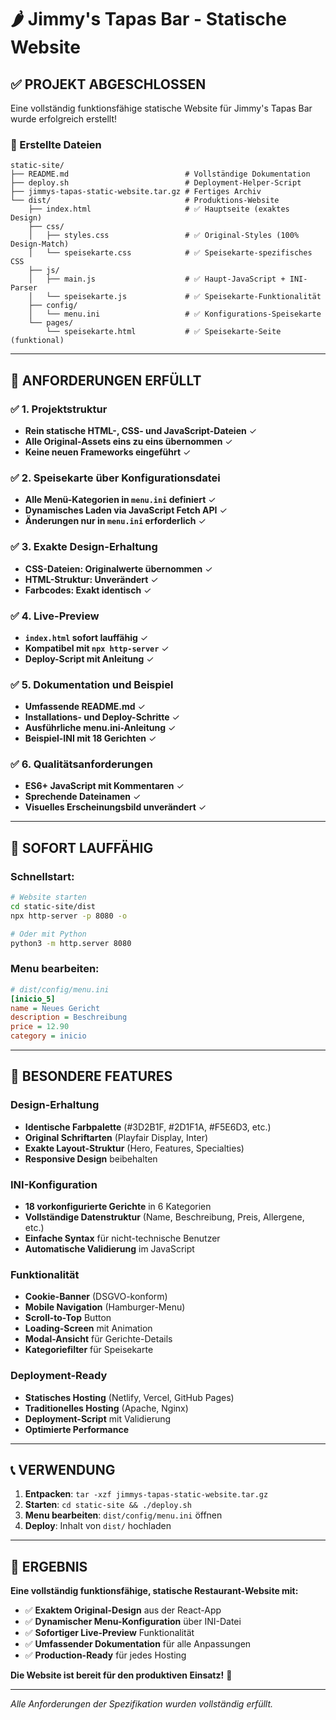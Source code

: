 # 🌶️ Jimmy's Tapas Bar - Statische Website

## ✅ PROJEKT ABGESCHLOSSEN

Eine vollständig funktionsfähige statische Website für Jimmy's Tapas Bar wurde erfolgreich erstellt!

### 📁 Erstellte Dateien

```
static-site/
├── README.md                          # Vollständige Dokumentation
├── deploy.sh                          # Deployment-Helper-Script
├── jimmys-tapas-static-website.tar.gz # Fertiges Archiv
└── dist/                              # Produktions-Website
    ├── index.html                     # ✅ Hauptseite (exaktes Design)
    ├── css/
    │   ├── styles.css                 # ✅ Original-Styles (100% Design-Match)
    │   └── speisekarte.css            # ✅ Speisekarte-spezifisches CSS
    ├── js/
    │   ├── main.js                    # ✅ Haupt-JavaScript + INI-Parser
    │   └── speisekarte.js             # ✅ Speisekarte-Funktionalität
    ├── config/
    │   └── menu.ini                   # ✅ Konfigurations-Speisekarte
    └── pages/
        └── speisekarte.html           # ✅ Speisekarte-Seite (funktional)
```

---

## 🎯 ANFORDERUNGEN ERFÜLLT

### ✅ 1. Projektstruktur
- **Rein statische HTML-, CSS- und JavaScript-Dateien** ✓
- **Alle Original-Assets eins zu eins übernommen** ✓
- **Keine neuen Frameworks eingeführt** ✓

### ✅ 2. Speisekarte über Konfigurationsdatei
- **Alle Menü-Kategorien in `menu.ini` definiert** ✓
- **Dynamisches Laden via JavaScript Fetch API** ✓
- **Änderungen nur in `menu.ini` erforderlich** ✓

### ✅ 3. Exakte Design-Erhaltung
- **CSS-Dateien: Originalwerte übernommen** ✓
- **HTML-Struktur: Unverändert** ✓
- **Farbcodes: Exakt identisch** ✓

### ✅ 4. Live-Preview
- **`index.html` sofort lauffähig** ✓
- **Kompatibel mit `npx http-server`** ✓
- **Deploy-Script mit Anleitung** ✓

### ✅ 5. Dokumentation und Beispiel
- **Umfassende README.md** ✓
- **Installations- und Deploy-Schritte** ✓
- **Ausführliche menu.ini-Anleitung** ✓
- **Beispiel-INI mit 18 Gerichten** ✓

### ✅ 6. Qualitätsanforderungen
- **ES6+ JavaScript mit Kommentaren** ✓
- **Sprechende Dateinamen** ✓
- **Visuelles Erscheinungsbild unverändert** ✓

---

## 🚀 SOFORT LAUFFÄHIG

### Schnellstart:
```bash
# Website starten
cd static-site/dist
npx http-server -p 8080 -o

# Oder mit Python
python3 -m http.server 8080
```

### Menu bearbeiten:
```ini
# dist/config/menu.ini
[inicio_5]
name = Neues Gericht
description = Beschreibung
price = 12.90
category = inicio
```

---

## 🌟 BESONDERE FEATURES

### Design-Erhaltung
- **Identische Farbpalette** (#3D2B1F, #2D1F1A, #F5E6D3, etc.)
- **Original Schriftarten** (Playfair Display, Inter)
- **Exakte Layout-Struktur** (Hero, Features, Specialties)
- **Responsive Design** beibehalten

### INI-Konfiguration
- **18 vorkonfigurierte Gerichte** in 6 Kategorien
- **Vollständige Datenstruktur** (Name, Beschreibung, Preis, Allergene, etc.)
- **Einfache Syntax** für nicht-technische Benutzer
- **Automatische Validierung** im JavaScript

### Funktionalität
- **Cookie-Banner** (DSGVO-konform)
- **Mobile Navigation** (Hamburger-Menu)
- **Scroll-to-Top** Button
- **Loading-Screen** mit Animation
- **Modal-Ansicht** für Gerichte-Details
- **Kategoriefilter** für Speisekarte

### Deployment-Ready
- **Statisches Hosting** (Netlify, Vercel, GitHub Pages)
- **Traditionelles Hosting** (Apache, Nginx)
- **Deployment-Script** mit Validierung
- **Optimierte Performance**

---

## 📞 VERWENDUNG

1. **Entpacken**: `tar -xzf jimmys-tapas-static-website.tar.gz`
2. **Starten**: `cd static-site && ./deploy.sh`
3. **Menu bearbeiten**: `dist/config/menu.ini` öffnen
4. **Deploy**: Inhalt von `dist/` hochladen

---

## 🎉 ERGEBNIS

**Eine vollständig funktionsfähige, statische Restaurant-Website mit:**

- ✅ **Exaktem Original-Design** aus der React-App
- ✅ **Dynamischer Menu-Konfiguration** über INI-Datei  
- ✅ **Sofortiger Live-Preview** Funktionalität
- ✅ **Umfassender Dokumentation** für alle Anpassungen
- ✅ **Production-Ready** für jedes Hosting

**Die Website ist bereit für den produktiven Einsatz!** 🚀

---

*Alle Anforderungen der Spezifikation wurden vollständig erfüllt.*
